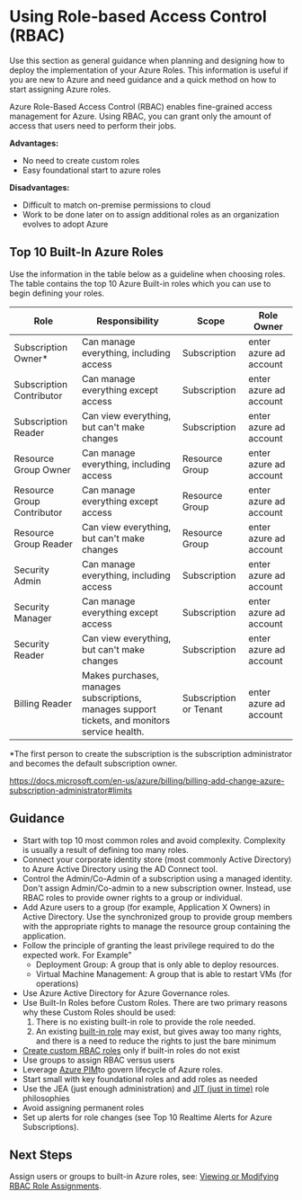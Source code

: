 # Using Role-based Access Control (RBAC) 


Use this section as general guidance when planning and designing how to deploy the implementation of your Azure Roles. This 
information is useful if you are new to Azure and need guidance and a quick method on how to start assigning Azure roles. 


Azure Role-Based Access Control (RBAC) enables fine-grained access management for Azure. Using RBAC, you can grant only the 
amount of access that users need to perform their jobs.  

**Advantages:** 

  - No need to create custom roles 
  - Easy foundational start to azure roles 

**Disadvantages:** 

  - Difficult to match on-premise permissions to cloud 
  - Work to be done later on to assign additional roles as an organization evolves to adopt Azure 
 


## Top 10 Built-In Azure Roles 


Use the information in the table below as a guideline when choosing roles. The table contains the top 10 Azure Built-in 
roles which you can use to begin defining your roles. 

   | __Role__ | __Responsibility__ |__Scope__ |__Role Owner__ |
   |------------------------------|----------------------------|----------------------------|----------------------------|
   | Subscription Owner*   | Can manage everything, including access    | Subscription   | enter azure ad account   | 
   | Subscription Contributor    | Can manage everything except access  |  Subscription    | enter azure ad account   | 
   | Subscription Reader | Can view everything, but can't make changes   |  Subscription  | enter azure ad account   | 
   | Resource Group Owner    | Can manage everything, including access   |  Resource Group   | enter azure ad account  | 
   | Resource Group Contributor  | Can manage everything except access |  Resource Group   | enter azure ad account   | 
   | Resource Group Reader    | Can view everything, but can't make changes  |  Resource Group  | enter azure ad account   | 
   | Security Admin    | Can manage everything, including access  | Subscription  |  enter azure ad account   |  
   | Security Manager   | Can manage everything except access  |  Subscription   | enter azure ad account   | 
   | Security Reader   | Can view everything, but can't make changes  |  Subscription   | enter azure ad account   | 
   | Billing Reader   | Makes purchases, manages subscriptions, manages support tickets, and monitors service health.  |  Subscription or Tenant  | enter azure ad account | 

 
*The first person to create the subscription is the subscription administrator and becomes the default subscription owner. 


https://docs.microsoft.com/en-us/azure/billing/billing-add-change-azure-subscription-administrator#limits 


 
## Guidance


- Start with top 10 most common roles and avoid complexity. Complexity is usually a result of defining too many roles. 
- Connect your corporate identity store (most commonly Active Directory) to Azure Active Directory using the AD Connect tool. 
- Control the Admin/Co-Admin of a subscription using a managed identity. Don't assign Admin/Co-admin to a new subscription 
owner. Instead, use RBAC roles to provide owner rights to a group or individual. 
- Add Azure users to a group (for example, Application X Owners) in Active Directory. Use the synchronized group to provide 
group members with the appropriate rights to manage the resource group containing the application. 
- Follow the principle of granting the least privilege required to do the expected work. For Example"
   - Deployment Group: A group that is only able to deploy resources. 
   - Virtual Machine Management: A group that is able to restart VMs (for operations) 
- Use Azure Active Directory for Azure Governance roles. 
- Use Built-In Roles before Custom Roles. There are two primary reasons why these Custom Roles should be used: 
   1. There is no existing built-in role to provide the role needed. 
   2. An existing [built-in role](https://docs.microsoft.com/en-us/azure/role-based-access-control/built-in-roles) may exist, but gives away too many rights, and there is a need to reduce the rights to just the 
bare minimum 
- [Create custom RBAC roles](https://docs.microsoft.com/en-us/azure/role-based-access-control/custom-roles) only if built-in roles do not exist 
- Use groups to assign RBAC versus users 
- Leverage [Azure PIM](https://docs.microsoft.com/en-us/azure/active-directory/active-directory-privileged-identity-management-how-to-add-role-to-user?toc=%2fazure%2factive-directory%2fprivileged-identity-management%2ftoc.json)to govern lifecycle of Azure roles. 
- Start small with key foundational roles and add roles as needed 
- Use the JEA (just enough administration) and [JIT (just in time)](https://docs.microsoft.com/en-us/azure/security-center/security-center-just-in-time#using-just-in-time-access) role philosophies 
- Avoid assigning permanent roles 
- Set up alerts for role changes (see Top 10 Realtime Alerts for Azure Subscriptions).  
 


## Next Steps 


Assign users or groups to built-in Azure roles, see:  [Viewing or Modifying RBAC Role Assignments](https://github.com/alvarovitta/Enrollment-and-Subscription/blob/master/6.1-Viewing-or-Modifying-RBAC-Role-Assignments.md). 

